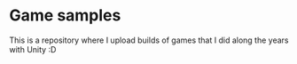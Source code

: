 # Game samples
This is a repository where I upload builds of games that I did along the years with Unity :D 
